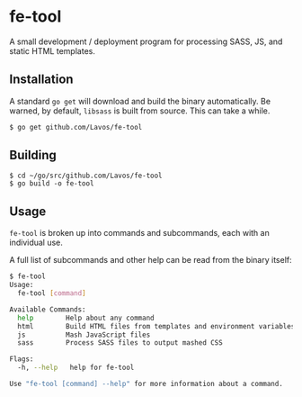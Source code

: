 # fe-tool

A small development / deployment program for processing SASS, JS, and static HTML templates.

## Installation

A standard `go get` will download and build the binary automatically. Be warned, by default, `libsass` is built from source. This can take a while.

```bash
$ go get github.com/Lavos/fe-tool
```

## Building

```
$ cd ~/go/src/github.com/Lavos/fe-tool
$ go build -o fe-tool
```

## Usage

`fe-tool` is broken up into commands and subcommands, each with an individual use.

A full list of subcommands and other help can be read from the binary itself:

```bash
$ fe-tool
Usage:
  fe-tool [command]

Available Commands:
  help        Help about any command
  html        Build HTML files from templates and environment variables
  js          Mash JavaScript files
  sass        Process SASS files to output mashed CSS

Flags:
  -h, --help   help for fe-tool

Use "fe-tool [command] --help" for more information about a command.
```
